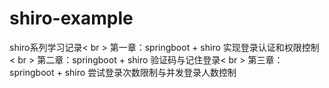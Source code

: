 # shiro-example
shiro系列学习记录< br >
第一章：springboot + shiro 实现登录认证和权限控制< br >
第二章：springboot + shiro 验证码与记住登录< br >
第三章：springboot + shiro 尝试登录次数限制与并发登录人数控制
